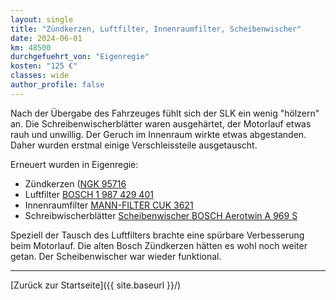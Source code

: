 ```yaml
---
layout: single
title: "Zündkerzen, Luftfilter, Innenraumfilter, Scheibenwischer"
date: 2024-06-01
km: 48500
durchgefuehrt_von: "Eigenregie"
kosten: "125 €"
classes: wide
author_profile: false
---
```


Nach der Übergabe des Fahrzeuges fühlt sich der SLK ein wenig "hölzern" an. Die Schreibenwischerblätter waren ausgehärtet, der Motorlauf etwas rauh und unwillig. Der Geruch im Innenraum wirkte etwas abgestanden. Daher wurden erstmal einige Verschleissteile ausgetauscht. 

Erneuert wurden in Eigenregie:

- Zündkerzen ([NGK 95716](https://www.auto-doc.at/ngk/636510)
- Luftfilter [BOSCH 1 987 429 401](https://www.auto-doc.at/bosch/1187867)
- Innenraumfilter [MANN-FILTER CUK 3621](https://www.auto-doc.at/mann-filter/962585)
- Schreibwischerblätter [Scheibenwischer BOSCH Aerotwin A 969 S](https://www.auto-doc.at/bosch/1194352#scheibenwischer)

Speziell der Tausch des Luftfilters brachte eine spürbare Verbesserung beim Motorlauf. Die alten Bosch Zündkerzen hätten es wohl noch weiter getan. Der Scheibenwischer war wieder funktional. 

---

[Zurück zur Startseite]({{ site.baseurl }}/)
